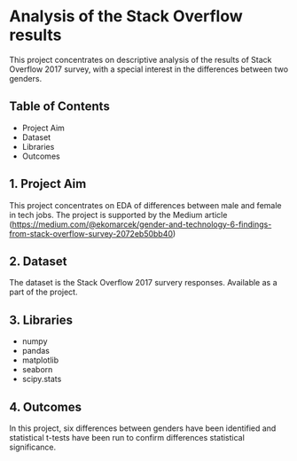 # Analysis of the Stack Overflow results
This project concentrates on descriptive analysis of the results of Stack Overflow 2017 survey, with a special interest in the differences between two genders.

## Table of Contents
- Project Aim
- Dataset
- Libraries
- Outcomes

## 1. Project Aim
This project concentrates on EDA of differences between male and female in tech jobs. The project is supported by the Medium article (https://medium.com/@ekomarcek/gender-and-technology-6-findings-from-stack-overflow-survey-2072eb50bb40)

## 2. Dataset
The dataset is the Stack Overflow 2017 survery responses. Available as a part of the project.

## 3. Libraries
  - numpy
  - pandas
  - matplotlib
  - seaborn
  - scipy.stats

## 4. Outcomes
In this project, six differences between genders have been identified and statistical t-tests have been run to confirm differences statistical significance. 

